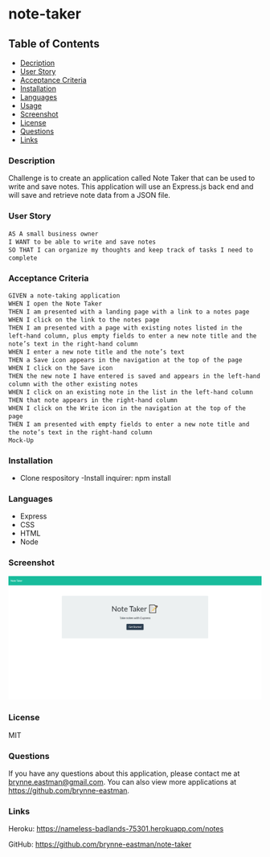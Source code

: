 # note-taker

## Table of Contents
* [Decription](#description)
* [User Story](#userStory)
* [Acceptance Criteria](#acceptanceCriteria)
* [Installation](#installation)
* [Languages](#languages)
* [Usage](#usage)
* [Screenshot](#screenshot)
* [License](#license)
* [Questions](#questions)
* [Links](#links)
  

### Description
Challenge is to create an application called Note Taker that can be used to write and save notes. This application will use an Express.js back end and will save and retrieve note data from a JSON file.

### User Story
```
AS A small business owner
I WANT to be able to write and save notes
SO THAT I can organize my thoughts and keep track of tasks I need to complete
```

### Acceptance Criteria
```
GIVEN a note-taking application
WHEN I open the Note Taker
THEN I am presented with a landing page with a link to a notes page
WHEN I click on the link to the notes page
THEN I am presented with a page with existing notes listed in the left-hand column, plus empty fields to enter a new note title and the note’s text in the right-hand column
WHEN I enter a new note title and the note’s text
THEN a Save icon appears in the navigation at the top of the page
WHEN I click on the Save icon
THEN the new note I have entered is saved and appears in the left-hand column with the other existing notes
WHEN I click on an existing note in the list in the left-hand column
THEN that note appears in the right-hand column
WHEN I click on the Write icon in the navigation at the top of the page
THEN I am presented with empty fields to enter a new note title and the note’s text in the right-hand column
Mock-Up
```

### Installation
- Clone respository
-Install inquirer: npm install

### Languages
- Express
- CSS
- HTML
- Node

### Screenshot
![screenshot](./public/assets/images/note-taker-1.PNG)

### License
MIT

### Questions
If you have any questions about this application, please contact me at brynne.eastman@gmail.com.  You can also view more applications at https://github.com/brynne-eastman.

### Links

Heroku: https://nameless-badlands-75301.herokuapp.com/notes

GitHub: https://github.com/brynne-eastman/note-taker

